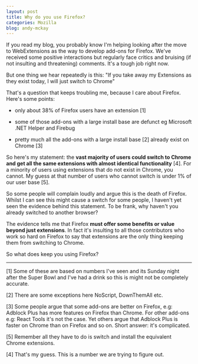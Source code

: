 ```yaml
---
layout: post
title: Why do you use Firefox?
categories: Mozilla
blog: andy-mckay
---
```


If you read my blog, you probably know I'm helping looking after the move to WebExtensions as the way to develop add-ons for Firefox. We've received some positive interactions but regularly face critics and bruising (if not insulting and threatening) comments. It's a tough job right now.

But one thing we hear repeatedly is this: "If you take away my Extensions as they exist today, I will just switch to Chrome"

That's a question that keeps troubling me, because I care about Firefox. Here's some points:

* only about 38% of Firefox users have an extension [1]

* some of those add-ons with a large install base are defunct eg Microsoft .NET Helper and Firebug

* pretty much all the add-ons with a large install base [2] already exist on Chrome [3]

So here's my statement: the **vast majority of users could switch to Chrome and get all the same extensions with almost identical functionality** [4]. For a minority of users using extensions that do not exist in Chrome, you cannot. My guess at that number of users who cannot switch is under 1% of our user base [5].

So some people will complain loudly and argue this is the death of Firefox. Whilst I can see this might cause a switch for some people, I haven't yet seen the evidence behind this statement. To be frank, why haven't you already switched to another browser?

The evidence tells me that Firefox **must offer some benefits or value beyond just extensions**. In fact it's insulting to all those contributors who work so hard on Firefox to say that extensions are the only thing keeping them from switching to Chrome.

So what does keep you using Firefox?

<hr>

[1] Some of these are based on numbers I've seen and its Sunday night after the Super Bowl and I've had a drink so this is might not be completely accurate.

[2] There are some exceptions here NoScript, DownThemAll etc.

[3] Some people argue that some add-ons are better on Firefox, e.g: Adblock Plus has more features on Firefox than Chrome. For other add-ons e.g: React Tools it's not the case. Yet others argue that Adblock Plus is faster on Chrome than on Firefox and so on. Short answer: it's complicated.

[5] Remember all they have to do is switch and install the equivalent Chrome extensions.

[4] That's my guess. This is a number we are trying to figure out.
